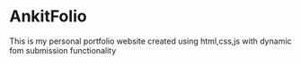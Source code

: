# AnkitFolio
This is my personal portfolio website created using html,css,js with dynamic fom submission functionality
